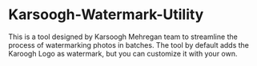 # Karsoogh-Watermark-Utility

This is a tool designed by Karsoogh Mehregan team to streamline the process of watermarking photos in batches. The tool by default adds the Karoogh Logo as watermark, but you can customize it with your own. 
